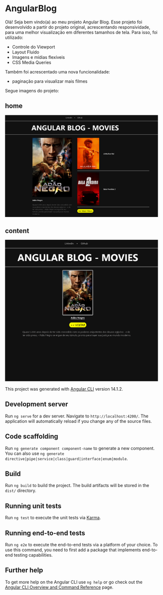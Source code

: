 # AngularBlog
Olá! Seja bem vindo(a) ao meu projeto Angular Blog. Esse projeto foi desenvolvido a partir do projeto original, acrescentando responsividade, para uma melhor visualização em diferentes tamanhos de tela. Para isso, foi utilizado:
* Controle do Viewport
* Layout Fluido
* Imagens e mídias flexíveis
* CSS Media Queries

Também foi acrescentado uma nova funcionalidade: 
* paginação para visualizar mais filmes

Segue imagens do projeto:

## home
![home](/.ideas/Produzido1.PNG)

## content
![content](/.ideas/Produzido2.PNG)

This project was generated with [Angular CLI](https://github.com/angular/angular-cli) version 14.1.2.

## Development server
Run `ng serve` for a dev server. Navigate to `http://localhost:4200/`. The application will automatically reload if you change any of the source files.

## Code scaffolding
Run `ng generate component component-name` to generate a new component. You can also use `ng generate directive|pipe|service|class|guard|interface|enum|module`.

## Build
Run `ng build` to build the project. The build artifacts will be stored in the `dist/` directory.

## Running unit tests
Run `ng test` to execute the unit tests via [Karma](https://karma-runner.github.io).

## Running end-to-end tests
Run `ng e2e` to execute the end-to-end tests via a platform of your choice. To use this command, you need to first add a package that implements end-to-end testing capabilities.

## Further help
To get more help on the Angular CLI use `ng help` or go check out the [Angular CLI Overview and Command Reference](https://angular.io/cli) page.
